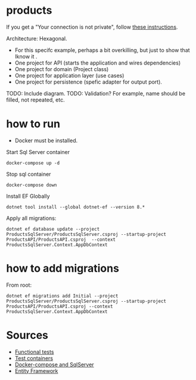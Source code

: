 # products

If you get a "Your connection is not private", follow [these instructions](https://stackoverflow.com/a/44126123).



Architecture: Hexagonal.
- For this specifc example, perhaps a bit overkilling, but just to show that Iknow it . 
- One project for API (starts the application and wires dependencies)
- One project for domain (Project class)
- One project for application layer (use cases)
- One project for persistence (spefic adapter for output port). 

TODO: Include diagram. 
TODO: Validation? For example, name should be filled, not repeated, etc. 


# how to run

- Docker must be installed.


Start Sql Server container

```shell
docker-compose up -d
```

Stop sql container

```shell
docker-compose down
```

Install EF Globally

```shell
dotnet tool install --global dotnet-ef --version 8.*
````

Apply all migrations:

```shell
dotnet ef database update --project ProductsSqlServer/ProductsSqlServer.csproj --startup-project ProductsAPI/ProductsAPI.csproj  --context ProductsSqlServer.Context.AppDbContext
```


# how to add migrations

From root:

```shell
dotnet ef migrations add Initial --project ProductsSqlServer/ProductsSqlServer.csproj --startup-project ProductsAPI/ProductsAPI.csproj --context ProductsSqlServer.Context.AppDbContext
````

# Sources

  - [Functional tests](https://ilovedotnet.org/blogs/functional-testing-your-asp-net-webapi/)
  - [Test containers](https://medium.com/codenx/integration-testing-using-testcontainers-in-net-8-520e8911d081)
  - [Docker-compose and SqlServer](https://samuelbarrerabastidas.medium.com/ms-sql-server-con-docker-compose-2a3213266be3)
  - [Entity Framework](https://medium.com/@lucas.and227/step-by-step-guide-to-entity-framework-in-net-c629faf9f322)